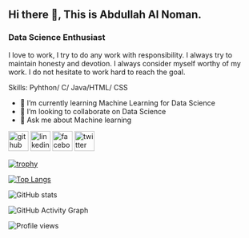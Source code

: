 ## Hi there 👋,  This is Abdullah Al Noman.
### Data Science Enthusiast
 I love to work, I try to do any work with responsibility. I always try to maintain honesty and devotion. I always consider myself worthy of my work. I do not hesitate to work hard to reach the goal.

Skills: Pyhthon/ C/ Java/HTML/ CSS

- 🌱 I’m currently learning Machine Learning for Data Science 
- 👯 I’m looking to collaborate on Data Science 
- 💬 Ask me about Machine learning 


[<img src='https://cdn.jsdelivr.net/npm/simple-icons@3.0.1/icons/github.svg' alt='github' height='40'>](https://github.com/noman-abdullah2000)  [<img src='https://cdn.jsdelivr.net/npm/simple-icons@3.0.1/icons/linkedin.svg' alt='linkedin' height='40'>](https://www.linkedin.com/in/https://www.linkedin.com/in/md-abdullah-al-noman-4567811b8//)  [<img src='https://cdn.jsdelivr.net/npm/simple-icons@3.0.1/icons/facebook.svg' alt='facebook' height='40'>](https://www.facebook.com/https://www.facebook.com/al.noman827646)  [<img src='https://cdn.jsdelivr.net/npm/simple-icons@3.0.1/icons/twitter.svg' alt='twitter' height='40'>](https://twitter.com/https://twitter.com/2000alnoman)  

[![trophy](https://github-profile-trophy.vercel.app/?username=noman-abdullah2000)](https://github.com/ryo-ma/github-profile-trophy)

[![Top Langs](https://github-readme-stats.vercel.app/api/top-langs/?username=noman-abdullah2000)](https://github.com/anuraghazra/github-readme-stats)

![GitHub stats](https://github-readme-stats.vercel.app/api?username=noman-abdullah2000&show_icons=true)  

![GitHub Activity Graph](https://activity-graph.herokuapp.com/graph?username=noman-abdullah2000)  

![Profile views](https://gpvc.arturio.dev/noman-abdullah2000)  
